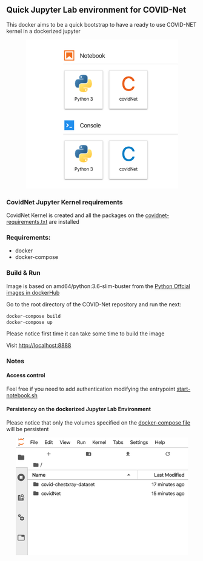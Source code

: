 ## Quick Jupyter Lab environment for COVID-Net

This docker aims to be a quick bootstrap to have a ready to use COVID-NET kernel in a dockerized jupyter

<p align="center">
  <img src="assets/covidnet-kernel.png" />
</p>

### CovidNet Jupyter Kernel requirements
CovidNet Kernel is created and all the packages on the [covidnet-requirements.txt](opt/covidnet-requirements.txt) are installed

### Requirements:
* docker
* docker-compose

### Build & Run
Image is based on amd64/python:3.6-slim-buster from the [Python Offcial images in dockerHub](https://hub.docker.com/r/amd64/python/)

Go to the root directory of the COVID-Net repository and run the next:
```console
docker-compose build
docker-compose up
```
Please notice first time it can take some time to build the image

Visit [http://localhost:8888](http://localhost:8888)

### Notes

#### Access control
Feel free if you need to add authentication modifying the entrypoint [start-notebook.sh](start-notebook.sh)

#### Persistency on the dockerized Jupyter Lab Environment
Please notice that only the volumes specified on the [docker-compose file](../docker-compose.yml) will be persistent

<p align="center">
  <img src="assets/mapped-volumes.png" />
</p>
